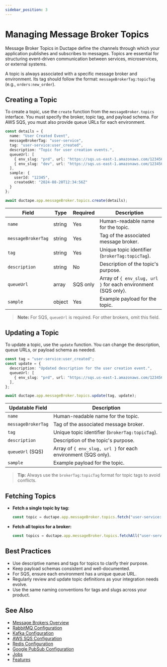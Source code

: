 ```yaml
---
sidebar_position: 3
---
```


# Managing Message Broker Topics

Message Broker Topics in Ductape define the channels through which your application publishes and subscribes to messages. Topics are essential for structuring event-driven communication between services, microservices, or external systems.

A topic is always associated with a specific message broker and environment. Its tag should follow the format: `messageBrokerTag:topicTag` (e.g., `orders:new_order`).

## Creating a Topic

To create a topic, use the `create` function from the `messageBroker.topics` interface. You must specify the broker, topic tag, and payload schema. For AWS SQS, you must also provide queue URLs for each environment.

```typescript
const details = {
  name: "User Created Event",
  messageBrokerTag: "user-service",
  tag: "user-service:user_created",
  description: "Topic for user creation events.",
  queueUrl: [
    { env_slug: "prd", url: "https://sqs.us-east-1.amazonaws.com/123456789012/user-created-prd" },
    { env_slug: "dev", url: "https://sqs.us-east-1.amazonaws.com/123456789012/user-created-dev" },
  ],
  sample: {
    userId: "12345",
    createdAt: "2024-08-20T12:34:56Z"
  }
};

await ductape.app.messageBroker.topics.create(details);
```

| Field              | Type      | Required   | Description                                                                |
|--------------------|-----------|------------|----------------------------------------------------------------------------|
| `name`             | string    | Yes        | Human-readable name for the topic.                                         |
| `messageBrokerTag` | string    | Yes        | Tag of the associated message broker.                                      |
| `tag`              | string    | Yes        | Unique topic identifier (`brokerTag:topicTag`).                            |
| `description`      | string    | No         | Description of the topic's purpose.                                        |
| `queueUrl`         | array     | SQS only   | Array of `{ env_slug, url }` for each environment (SQS only).              |
| `sample`           | object    | Yes        | Example payload for the topic.                                             |

> **Note:** For SQS, `queueUrl` is required. For other brokers, omit this field.

## Updating a Topic

To update a topic, use the `update` function. You can change the description, queue URLs, or payload schema as needed.

```typescript
const tag = "user-service:user_created";
const update = {
  description: "Updated description for the user creation event.",
  queueUrl: [
    { env_slug: "prd", url: "https://sqs.us-east-1.amazonaws.com/123456789012/user-created-prd-updated" },
  ],
};

await ductape.app.messageBroker.topics.update(tag, update);
```

| Updatable Field     | Description                                                    |
|---------------------|----------------------------------------------------------------|
| `name`              | Human-readable name for the topic.                             |
| `messageBrokerTag`  | Tag of the associated message broker.                          |
| `tag`               | Unique topic identifier (`brokerTag:topicTag`).                |
| `description`       | Description of the topic's purpose.                            |
| `queueUrl` (SQS)    | Array of `{ env_slug, url }` for each environment (SQS only).  |
| `sample`            | Example payload for the topic.                                 |

> **Tip:** Always use the `brokerTag:topicTag` format for topic tags to avoid conflicts.

## Fetching Topics

- **Fetch a single topic by tag:**
  ```typescript
  const topic = ductape.app.messageBroker.topics.fetch("user-service:user_created");
  ```
- **Fetch all topics for a broker:**
  ```typescript
  const topics = ductape.app.messageBroker.topics.fetchAll("user-service");
  ```

## Best Practices
- Use descriptive names and tags for topics to clarify their purpose.
- Keep payload schemas consistent and well-documented.
- For SQS, ensure each environment has a unique queue URL.
- Regularly review and update topic definitions as your integration needs evolve.
- Use the same naming conventions for tags and slugs across your product.

## See Also
- [Message Brokers Overview](./message-brokers.md)
- [RabbitMQ Configuration](./configuration/rabbit-mq.md)
- [Kafka Configuration](./configuration/kafka.md)
- [AWS SQS Configuration](./configuration/aws-sqs.md)
- [Redis Configuration](./configuration/redis.md)
- [Google PubSub Configuration](./configuration/google-pubsub.md)
- [Jobs](../jobs.md)
- [Features](../features/getting-started.md)

